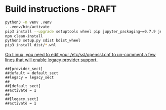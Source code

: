 # Build instructions - DRAFT

```bash
python3 -m venv .venv
. .venv/bin/activate
pip3 install --upgrade setuptools wheel pip jupyter_packaging~=0.7.9 jupyterlab 
npm clean-install
python3 setup.py sdist bdist_wheel
pip3 install dist/*.whl
```

[On Linux, you need to edit your /etc/ssl/openssl.cnf to un-comment a few lines that will enable legacy provider support.](https://stackoverflow.com/questions/72866798/node-openssl-legacy-provider-is-not-allowed-in-node-options#answer-73064710)

```properties
##[provider_sect]
##default = default_sect
##legacy = legacy_sect
##
##[default_sect]
##activate = 1
##
##[legacy_sect]
##activate = 1
```
